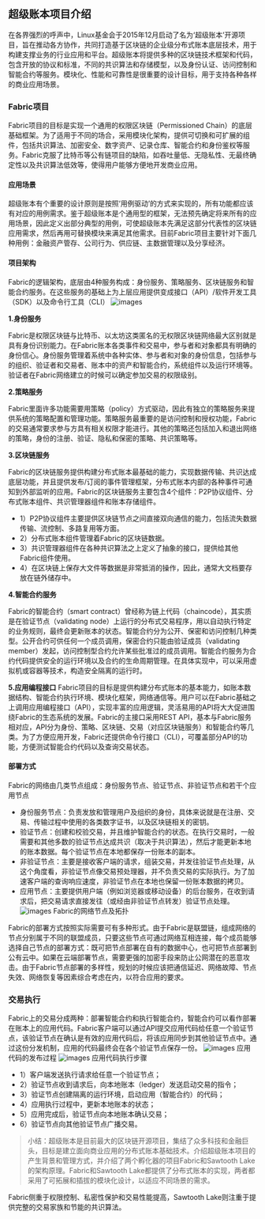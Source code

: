 ## 超级账本项目介绍

在各界强烈的呼声中，Linux基金会于2015年12月启动了名为‘超级账本’开源项目，旨在推动各方协作，共同打造基于区块链的企业级分布式账本底层技术，用于构建支撑业务的行业应用和平台。超级账本将提供多种的区块链技术框架和代码，包含开放的协议和标准，不同的共识算法和存储模型，以及身份认证、访问控制和智能合约等服务。模块化、性能和可靠性是很重要的设计目标，用于支持各种各样的商业应用场景。

### Fabric项目

Fabric项目的目标是实现一个通用的权限区块链（Permissioned Chain）的底层基础框架。为了适用于不同的场合，采用模块化架构，提供可切换和可扩展的组件，包括共识算法、加密安全、数字资产、记录仓库、智能合约和身份鉴权等服务。Fabric克服了比特币等公有链项目的缺陷，如吞吐量低、无隐私性、无最终确定性以及共识算法低效等，使得用户能够方便地开发商业应用。

#### 应用场景

超级账本有个重要的设计原则是按照‘用例驱动’的方式来实现的，所有功能都应该有对应的用例需求。鉴于超级账本是个通用型的框架，无法预先确定将来所有的应用场景，因此定义出部分典型的用例，可使超级账本先满足这部分代表性的区块链应用需求，然后再用可替换模块来满足其他需求。目前Fabric项目主要针对下面几种用例：金融资产管存、公司行为、供应链、主数据管理以及分享经济。

#### 项目架构
Fabric的逻辑架构，底层由4种服务构成：身份服务、策略服务、区块链服务和智能合约服务。在这些服务的基础上为上层应用提供变成接口（API）/软件开发工具（SDK）以及命令行工具（CLI）
![images](1621538617822.jpg)

**1.身份服务**

Fabric是权限区块链与比特币、以太坊这类匿名的无权限区块链网络最大区别就是具有身份识别能力。在Fabric账本各类事件和交易中，参与者和对象都具有明确的身份信心。身份服务管理着系统中各种实体、参与者和对象的身份信息，包括参与的组织、验证者和交易者、账本中的资产和智能合约，系统组件以及运行环境等。验证者在Fabric网络建立的时候可以确定参加交易的权限级别。

**2.策略服务**

Fabric里面许多功能需要用策略（policy）方式驱动，因此有独立的策略服务来提供系统的策略配置和管理功能。策略服务最重要的是访问控制和授权功能，Fabric的交易通常要求参与方具有相关权限才能进行。其他的策略还包括加入和退出网络的策略，身份的注册、验证、隐私和保密的策略、共识策略等。

**3.区块链服务**

Fabric的区块链服务提供构建分布式账本最基础的能力，实现数据传输、共识达成底层功能，并且提供发布/订阅的事件管理框架，分布式账本内部的各种事件可通知到外部监听的应用。Fabric的区块链服务主要包含4个组件：P2P协议组件、分布式账本组件、共识管理器组件和账本存储组件。

- 1）P2P协议组件主要提供区块链节点之间直接双向通信的能力，包括流失数据传输、流控制、多路复用等方面。
- 2）分布式账本组件管理着Fabric的区块链数据。
- 3）共识管理器组件在各种共识算法之上定义了抽象的接口，提供给其他Fabric组件使用。
- 4）在区块链上保存大文件等数据是非常抵消的操作，因此，通常大文档要存放在链外储存中。

**4.智能合约服务**

Fabric的智能合约（smart contract）曾经称为链上代码（chaincode），其实质是在验证节点（validating node）上运行的分布式交易程序，用以自动执行特定的业务规则，最终会更新账本的状态。智能合约分为公开、保密和访问控制几种类型。公开合约可供任何一个成员调用，保密合约只能由验证成员（validating member）发起，访问控制型合约允许某些批准过的成员调用。智能合约服务为合约代码提供安全的运行环境以及合约的生命周期管理。在具体实现中，可以采用虚拟机或容器等技术，构造安全隔离的运行时。

**5.应用编程接口**
Fabric项目的目标是提供构建分布式账本的基本能力，如账本数据结构、智能合约执行环境、模块化框架，网络通信等。用户可以在Fabric基础之上调用应用编程接口（API），实现丰富的应用逻辑，灵活易用的API将大大促进围绕Fabric的生态系统的发展。Fabric的主接口采用REST API，基本与Fabric服务相对应，API分为身份、策略、区块链、交易（对应区块链服务）和智能合约等几类。为了方便应用开发，Fabric还提供命令行接口（CLI），可覆盖部分API的功能，方便测试智能合约代码以及查询交易状态。

#### 部署方式
Fabric的网络由几类节点组成：身份服务节点、验证节点、非验证节点和若干个应用节点

- 身份服务节点：负责发放和管理用户及组织的身份，具体来说就是在注册、交易、传输过程中使用的各类数字证书，以及区块链相关的密钥。
- 验证节点：创建和校验交易，并且维护智能合约的状态。在执行交易时，一般需要和其他多数的验证节点达成共识（取决于共识算法），然后才能更新本地的账本数据。每个验证节点在本地都保存一份账本的副本。
- 非验证节点：主要是接收客户端的请求，组装交易，并发往验证节点处理，从这个角度看，非验证节点像交易预处理器，并不负责交易的实际执行。为了加速客户端的查询响应速度，非验证节点在本地也保留一份账本数据的拷贝。
- 应用节点：主要提供用户端（例如浏览器或移动设备）的后台服务，在收到请求后，把交易请求直接发往（或经由非验证节点转发）验证节点处理。
![images](1661538619449.jpg)
Fabric的网络节点及拓扑

Fabric的部署方式按照实际需要可有多种形式。由于Fabric是联盟链，组成网络的节点分别属于不同的联盟成员，只要这些节点可通过网络互相连接，每个成员能够选择自己节点的部署方式：既可把节点部署在自有的数据中心，也可把节点部署到公有云中。如果在云端部署节点，需要更强的加密手段来防止公网潜在的恶意攻击。由于Fabric节点部署的多样性，规划的时候应该把通信延迟、网络故障、节点失效、网络恢复等因素综合考虑在内，以符合应用的要求。

### 交易执行
Fabric上的交易分成两种：部署智能合约和执行智能合约，智能合约可以看作部署在账本上的应用代码。Fabric客户端可以通过API提交应用代码给任意一个验证节点，该验证节点在确认是有效的应用代码后，将该应用同步到其他验证节点中。通过这份分发机制，应用的代码最终会在各个验证节点保存一份。
![images](1671538619772.jpg)
应用代码的发布过程
![images](1681538619786.jpg)
应用代码执行步骤

- 1）客户端发送执行请求给任意一个验证节点；
- 2）验证节点收到请求后，向本地账本（ledger）发送启动交易的指令；
- 3）验证节点创建隔离的运行环境，启动应用（智能合约）的代码；
- 4）应用执行过程中，更新本地账本的状态；
- 5）应用完成后，验证节点向本地账本确认交易；
- 6）验证节点向其他验证节点广播交易。

> 小结：超级账本是目前最大的区块链开源项目，集结了众多科技和金融巨头，目标是建立面向商业应用的分布式账本基础技术。介绍超级账本项目的产生背景和管理方式，并介绍了两个孵化器的项目Fabric和Sawtooth Lake的架构原理。Fabric和Sawtooth Lake都提供了分布式账本的实现，两者都采用了可拓展和插拔的模块化设计，以适应不同场景的需求。

Fabric侧重于权限控制、私密性保护和交易性能提高，Sawtooth Lake则注重于提供完整的交易家族和节能的共识算法。